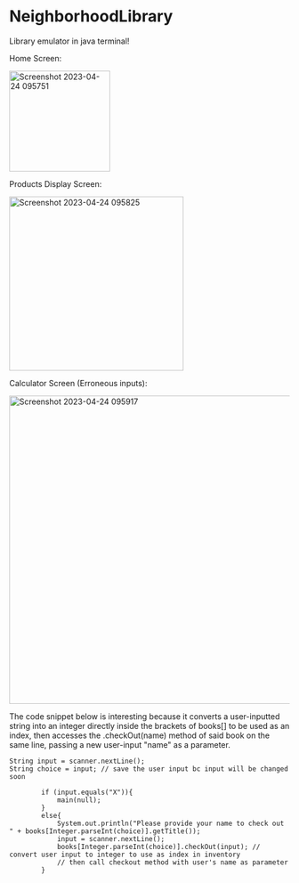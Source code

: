 # NeighborhoodLibrary
Library emulator in java terminal!

Home Screen:

<img width="181" alt="Screenshot 2023-04-24 095751" src="https://user-images.githubusercontent.com/58373811/234041866-f81d343f-7ba2-48b7-b4be-b0a493a63f72.png">

Products Display Screen:

<img width="313" alt="Screenshot 2023-04-24 095825" src="https://user-images.githubusercontent.com/58373811/234041976-4c9508cd-a88b-4601-8443-89843db124ad.png">

Calculator Screen (Erroneous inputs):

<img width="554" alt="Screenshot 2023-04-24 095917" src="https://user-images.githubusercontent.com/58373811/234042101-f99d8762-5616-4acf-b2d1-804a66d46ec7.png">

The code snippet below is interesting because it converts a user-inputted string into an integer directly
inside the brackets of books[] to be used as an index, then accesses the .checkOut(name) method of said book
on the same line, passing a new user-input "name" as a parameter.
```
String input = scanner.nextLine();
String choice = input; // save the user input bc input will be changed soon

        if (input.equals("X")){
            main(null);
        }
        else{
            System.out.println("Please provide your name to check out " + books[Integer.parseInt(choice)].getTitle());
            input = scanner.nextLine();
            books[Integer.parseInt(choice)].checkOut(input); // convert user input to integer to use as index in inventory
            // then call checkout method with user's name as parameter
        }
```
